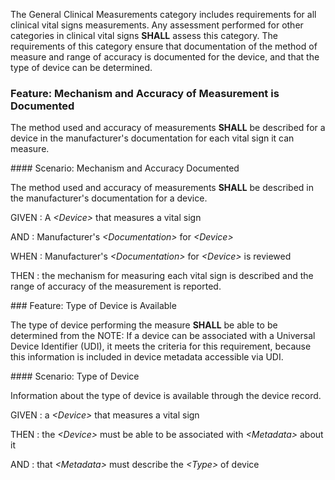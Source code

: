 The General Clinical Measurements category includes requirements for all clinical vital signs measurements.
Any assessment performed for other categories in clinical vital signs **SHALL** assess this category.
The requirements of this category ensure that documentation of the method of measure
and range of accuracy is documented for the device, and that the type of device can
be determined.
<span id='mechanism-and-accuracy-of-measurement-is-documented'/>
### <span class='glyphicon text-success glyphicon-phone'/> <span class='glyphicon text-success glyphicon-dashboard'/> <span class='glyphicon text-success glyphicon-cloud'/> Feature: Mechanism and Accuracy of Measurement is Documented

The method used and accuracy of measurements **SHALL** be described for a device in the manufacturer's documentation for each vital sign it can measure.


<span id='mechanism-and-accuracy-documented'/>
#### <span class='glyphicon text-success glyphicon-dashboard'/> Scenario: Mechanism and Accuracy Documented

The method used and accuracy of measurements **SHALL** be described in the manufacturer's documentation for a device.

GIVEN
: A <i>&lt;Device&gt;</i> that measures a vital sign

   AND
   : Manufacturer's <i>&lt;Documentation&gt;</i> for <i>&lt;Device&gt;</i>

WHEN
: Manufacturer's <i>&lt;Documentation&gt;</i> for <i>&lt;Device&gt;</i> is reviewed

THEN
: the mechanism for measuring each vital sign is described and the range of accuracy of the measurement is reported.


<span id='type-of-device-is-available'/>
### <span class='glyphicon text-success glyphicon-phone'/> <span class='glyphicon text-success glyphicon-cloud'/> Feature: Type of Device is Available

The type of device performing the measure **SHALL** be able to be determined from the <System>
NOTE: If a device can be associated with a Universal Device Identifier (UDI), it meets the criteria for this
requirement, because this information is included in device metadata accessible via UDI.


<span id='type-of-device'/>
#### Scenario: Type of Device

Information about the type of device is available through the device record.

GIVEN
: a <i>&lt;Device&gt;</i> that measures a vital sign

THEN
: the <i>&lt;Device&gt;</i> must be able to be associated with <i>&lt;Metadata&gt;</i> about it

   AND
   : that <i>&lt;Metadata&gt;</i> must describe the <i>&lt;Type&gt;</i> of device

